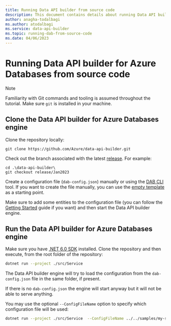 ```yaml
---
title: Running Data API builder from source code
description: This document contains details about running Data API builder from source code.
author: anagha-todalbagi
ms.author: atodalbagi
ms.service: data-api-builder
ms.topic: running-dab-from-source-code
ms.date: 04/06/2023
---
```


# Running Data API builder for Azure Databases from source code

> [!NOTE]
> Familiarity with Git commands and tooling is assumed throughout the tutorial. Make sure `git` is installed in your machine.

## Clone the Data API builder for Azure Databases engine

Clone the repository locally:

```shell
git clone https://github.com/Azure/data-api-builder.git
```

Check out the branch associated with the latest [release](https://github.com/Azure/data-api-builder/releases). For example:

```shell
cd .\data-api-builder\
git checkout release/Jan2023
```

Create a configuration file (`dab-config.json`) manually or using the [DAB CLI](./data-api-builder-cli.md) tool. If you want to create the file manually, you can use the [empty template](./samples/basic-empty-dab-config.json) as a starting point.

Make sure to add some entities to the configuration file (you can follow the [Getting Started](./get-started/get-started-with-data-api-builder.md) guide if you want) and then start the Data API builder engine.

## Run the Data API builder for Azure Databases engine

Make sure you have [.NET 6.0 SDK](https://dotnet.microsoft.com/download/dotnet/6.0) installed. Clone the repository and then execute, from the root folder of the repository:

```sh
dotnet run --project ./src/Service
```

The Data API builder engine will try to load the configuration from the `dab-config.json` file in the same folder, if present.

If there is no `dab-config.json` the engine will start anyway but it will not be able to serve anything.

You may use the optional `--ConfigFileName` option to specify which configuration file will be used:

```sh
dotnet run --project ./src/Service  --ConfigFileName ../../samples/my-sample-dab-config.json
```
